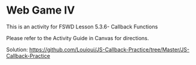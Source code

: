 # Web Game IV

This is an activity for FSWD Lesson 5.3.6- Callback Functions

Please refer to the Activity Guide in Canvas for directions.

Solution: https://github.com/Louioui/JS-Callback-Practice/tree/Master/JS-Callback-Practice